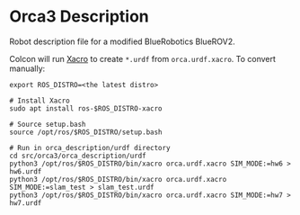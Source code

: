 # Orca3 Description

Robot description file for a modified BlueRobotics BlueROV2.

Colcon will run [Xacro](https://index.ros.org/r/xacro/github-ros-xacro/) to create `*.urdf` from `orca.urdf.xacro`.
To convert manually:

~~~
export ROS_DISTRO=<the latest distro>

# Install Xacro
sudo apt install ros-$ROS_DISTRO-xacro

# Source setup.bash
source /opt/ros/$ROS_DISTRO/setup.bash

# Run in orca_description/urdf directory
cd src/orca3/orca_description/urdf
python3 /opt/ros/$ROS_DISTRO/bin/xacro orca.urdf.xacro SIM_MODE:=hw6 > hw6.urdf
python3 /opt/ros/$ROS_DISTRO/bin/xacro orca.urdf.xacro SIM_MODE:=slam_test > slam_test.urdf
python3 /opt/ros/$ROS_DISTRO/bin/xacro orca.urdf.xacro SIM_MODE:=hw7 > hw7.urdf
~~~